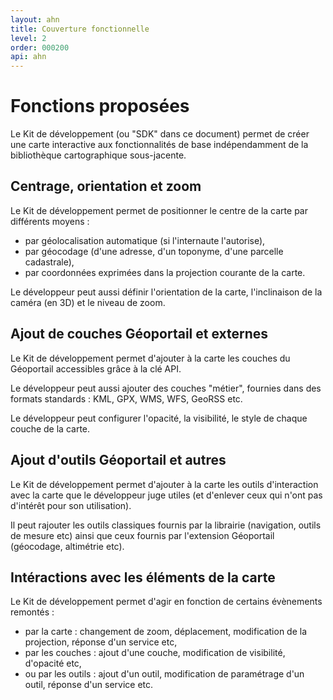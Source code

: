 ```yaml
---
layout: ahn
title: Couverture fonctionnelle
level: 2
order: 000200
api: ahn
---
```


# Fonctions proposées

Le Kit de développement (ou "SDK" dans ce document) permet de créer une carte interactive aux fonctionnalités de base indépendamment de la bibliothèque cartographique sous-jacente.

## Centrage, orientation et zoom

Le Kit de développement permet de positionner le centre de la carte par différents moyens : 

* par géolocalisation automatique (si l'internaute l'autorise), 
* par géocodage (d'une adresse, d'un toponyme, d'une parcelle cadastrale),
* par coordonnées exprimées dans la projection courante de la carte. 

Le développeur peut aussi définir l'orientation de la carte, l'inclinaison de la caméra (en 3D) et le niveau de zoom. 

## Ajout de couches Géoportail et externes 

Le Kit de développement permet d'ajouter à la carte les couches du Géoportail accessibles grâce à la clé API. 

Le développeur peut aussi ajouter des couches "métier", fournies dans des formats standards : KML, GPX, WMS, WFS, GeoRSS etc. 

Le développeur peut configurer l'opacité, la visibilité, le style de chaque couche de la carte.

## Ajout d'outils Géoportail et autres

Le Kit de développement permet d'ajouter à la carte les outils d'interaction avec la carte que le développeur juge utiles (et d'enlever ceux qui n'ont pas d'intérêt pour son utilisation). 

Il peut rajouter les outils classiques fournis par la librairie (navigation, outils de mesure etc) ainsi que ceux fournis par l'extension Géoportail (géocodage, altimétrie etc).


## Intéractions avec les éléments de la carte

Le Kit de développement permet d'agir en fonction de certains évènements remontés :

* par la carte : changement de zoom, déplacement, modification de la projection, réponse d'un service etc,
* par les couches : ajout d'une couche, modification de visibilité, d'opacité etc,
* ou par les outils : ajout d'un outil, modification de paramétrage d'un outil, réponse d'un service etc.



